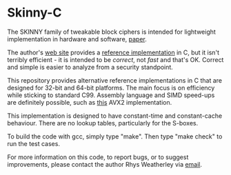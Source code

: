 
Skinny-C
========

The SKINNY family of tweakable block ciphers is intended for lightweight
implementation in hardware and software, [paper](https://eprint.iacr.org/2016/660.pdf).

The author's [web site](https://sites.google.com/site/skinnycipher/) provides a
[reference implementation](https://sites.google.com/site/skinnycipher/downloads/skinny_reference.c)
in C, but it isn't terribly efficient - it is intended to be *correct*,
not *fast* and that's OK.  Correct and simple is easier to analyze from a
security standpoint.

This repository provides alternative reference implementations in C
that are designed for 32-bit and 64-bit platforms.  The main focus is
on efficiency while sticking to standard C99.  Assembly language and
SIMD speed-ups are definitely possible, such as
[this](https://github.com/kste/skinny_avx) AVX2 implementation.

This implementation is designed to have constant-time and constant-cache
behaviour.  There are no lookup tables, particularly for the S-boxes.

To build the code with gcc, simply type "make".  Then type "make check"
to run the test cases.

For more information on this code, to report bugs, or to suggest
improvements, please contact the author Rhys Weatherley via
[email](mailto:rhys.weatherley@gmail.com).
